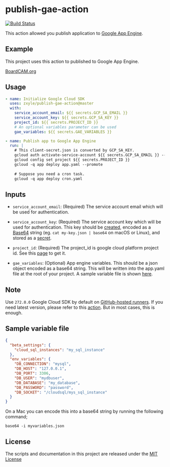 # publish-gae-action
[![Build Status](https://github.com/zxyle/publish-gae-action/workflows/Test%20Actions/badge.svg)](https://github.com/zxyle/publish-gae-action/actions?query=workflow%3A%22Test+Actions%22)


This action allowed you publish application to [Google App Engine](https://cloud.google.com/appengine/).

## Example

This project uses this action to published to Google App Engine.

[BoardCAM.org](https://github.com/BoardCAM/BoardCAM.org/blob/master/.github/workflows/pythonapp.yml)

## Usage
```yaml
- name: Initialize Google Cloud SDK
  uses: zxyle/publish-gae-action@master
  with:
    service_account_email: ${{ secrets.GCP_SA_EMAIL }}
    service_account_key: ${{ secrets.GCP_SA_KEY }}
    project_id: ${{ secrets.PROJECT_ID }}
    # An optional variables parameter can be used
    gae_variables: ${{ secrets.GAE_VARIABLES }}

- name: Publish app to Google App Engine
  run: |
    # This client-secret.json is converted by GCP_SA_KEY.
    gcloud auth activate-service-account ${{ secrets.GCP_SA_EMAIL }} --key-file=client-secret.json
    gcloud config set project ${{ secrets.PROJECT_ID }}
    gcloud -q app deploy app.yaml --promote
    
    # Suppose you need a cron task.
    gcloud -q app deploy cron.yaml
```
## Inputs

* `service_account_email`: (Required) The service account email which will be used for authentication.

* `service_account_key`: (Required) The service account key which will be used for authentication. This key should be [created](https://cloud.google.com/iam/docs/creating-managing-service-account-keys), encoded as a [Base64](https://en.wikipedia.org/wiki/Base64) string (eg. `cat my-key.json | base64` on macOS or Linux), and stored as a [secret](https://help.github.com/en/actions/automating-your-workflow-with-github-actions/creating-and-using-encrypted-secrets). 

* `project_id`: (Required) The project_id is google cloud platform project id. See this [page](https://console.cloud.google.com/home/dashboard) to get it.

* `gae_variables`: (Optional) App engine variables. This should be a json object encoded as a base64 string. This will be written into the app.yaml file at the root of your project. A sample variable file is shown [here](#sample-variable-file).

## Note
Use `272.0.0` Google Cloud SDK by default on [GitHub-hosted runners](https://help.github.com/en/actions/automating-your-workflow-with-github-actions/software-installed-on-github-hosted-runners#ubuntu-1804-lts). If you need latest version, please refer to this [action](https://github.com/GoogleCloudPlatform/github-actions/tree/master/setup-gcloud). But in most cases, this is enough.

## Sample variable file
```json
{
  "beta_settings": {
    "cloud_sql_instances": "my_sql_instance"
  },
  "env_variables": {
    "DB_CONNECTION": "mysql",
    "DB_HOST": "127.0.0.1",
    "DB_PORT": 3306,
    "DB_USER": "mydbuser",
    "DB_DATABASE": "my_database",
    "DB_PASSWORD": "password",
    "DB_SOCKET": "/cloudsql/mys_sql_instance"
  }
}
```

On a Mac you can encode this into a base64 string by running the following command;

```shell script
base64 -i myvariables.json
```


## License
The scripts and documentation in this project are released under the [MIT License](LICENSE)
